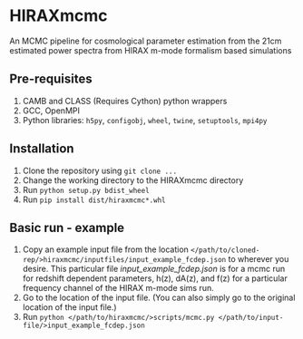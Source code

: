 # HIRAXmcmc
An MCMC pipeline for cosmological parameter estimation from the 21cm estimated power spectra from HIRAX m-mode formalism based simulations

## Pre-requisites
1. CAMB and CLASS (Requires Cython) python wrappers
2. GCC, OpenMPI
3. Python libraries: ```h5py```, ```configobj```, ```wheel```, ```twine```, ```setuptools```, ```mpi4py```

## Installation
1. Clone the repository using ```git clone ...```
2. Change the working directory to the HIRAXmcmc directory
3. Run ```python setup.py bdist_wheel```
4. Run ```pip install dist/hiraxmcmc*.whl```

## Basic run - example
1. Copy an example input file from the location ```</path/to/cloned-rep/>hiraxmcmc/inputfiles/input_example_fcdep.json``` to wherever you desire. This particular file *input_example_fcdep.json* is for a mcmc run for redshift dependent parameters, h(z), dA(z), and f(z) for a particular frequency channel of the HIRAX m-mode sims run.
2. Go to the location of the input file. (You can also simply go to the original location of the input file.)
3. Run ```python </path/to/hiraxmcmc/>scripts/mcmc.py </path/to/input-file/>input_example_fcdep.json```

